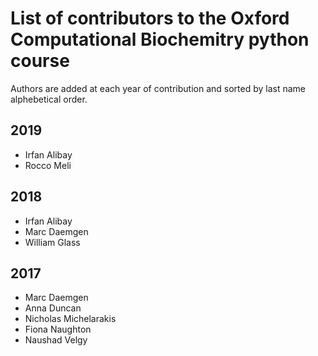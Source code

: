 # List of contributors to the Oxford Computational Biochemitry python course

Authors are added at each year of contribution and sorted by last name alphebetical order.

## 2019

- Irfan Alibay
- Rocco Meli

## 2018

- Irfan Alibay
- Marc Daemgen
- William Glass

## 2017

* Marc Daemgen
* Anna Duncan
* Nicholas Michelarakis
* Fiona Naughton
* Naushad Velgy


